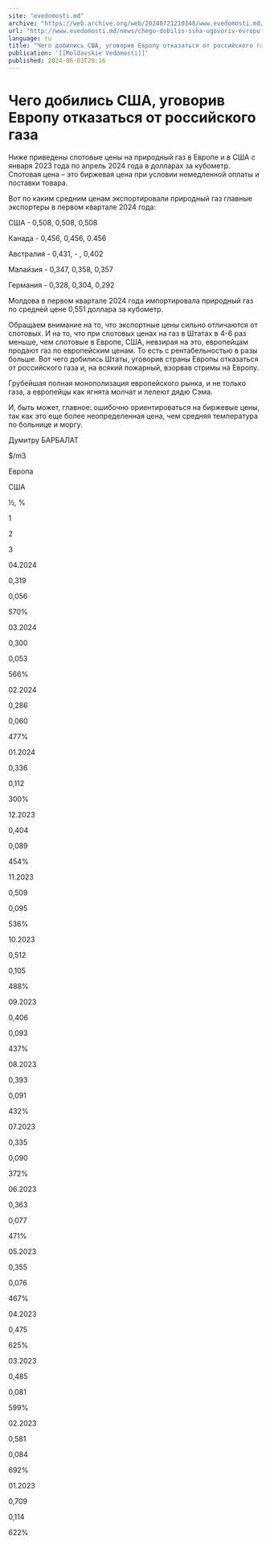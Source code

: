 ```yaml
---
site: "evedomosti.md"
archive: "https://web.archive.org/web/20240721210348/www.evedomosti.md/news/chego-dobilis-ssha-ugovoriv-evropu-otkazatsya-ot-rossijskogo"
url: "http://www.evedomosti.md/news/chego-dobilis-ssha-ugovoriv-evropu-otkazatsya-ot-rossijskogo"
language: ru
title: "Чего добились США, уговорив Европу отказаться от российского газа"
publication: '[[Moldavskie Vedomosti]]'
published: 2024-06-03T20:16
---
```


# Чего добились США, уговорив Европу отказаться от российского газа

Ниже приведены спотовые цены на природный газ в Европе и в США с января 2023 года по апрель 2024 года в долларах за кубометр. Спотовая цена – это биржевая цена при условии немедленной оплаты и поставки товара.

Вот по каким средним ценам экспортировали природный газ главные экспортеры в первом квартале 2024 года:

США - 0,508, 0,508, 0,508

Канада - 0,456, 0,456, 0.456

Австралия - 0,431, - , 0,402

Малайзия - 0,347, 0,358, 0,357

Германия - 0,328, 0,304, 0,292

Молдова в первом квартале 2024 года импортировала природный газ по средней цене 0,551 доллара за кубометр.

Обращаем внимание на то, что экспортные цены сильно отличаются от спотовых. И на то, что при спотовых ценах на газ в Штатах в 4-6 раз меньше, чем спотовые в Европе, США, невзирая на это, европейцам продают газ по европейским ценам. То есть с рентабельностью в разы больше. Вот чего добились Штаты, уговорив страны Европы отказаться от российского газа и, на всякий пожарный, взорвав стримы на Европу.

Грубейшая полная монополизация европейского рынка, и не только газа, а европейцы как ягнята молчат и лелеют дядю Сэма.

И, быть может, главное: ошибочно ориентироваться на биржевые цены, так как это еще более неопределенная цена, чем средняя температура по больнице и моргу.

Думитру БАРБАЛАТ

$/m3

Европа

США

½, %

1

2

3

04.2024

0,319

0,056

570%

03.2024

0,300

0,053

566%

02.2024

0,286

0,060

477%

01.2024

0,336

0,112

300%

12.2023

0,404

0,089

454%

11.2023

0,509

0,095

536%

10.2023

0,512

0,105

488%

09.2023

0,406

0,093

437%

08.2023

0,393

0,091

432%

07.2023

0,335

0,090

372%

06.2023

0,363

0,077

471%

05.2023

0,355

0,076

467%

04.2023

0,475

625%

03.2023

0,485

0,081

599%

02.2023

0,581

0,084

692%

01.2023

0,709

0,114

622%